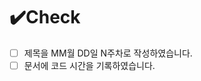 # ✔️Check
- [ ] 제목을 MM월 DD일 N주차로 작성하였습니다.
- [ ] 문서에 코드 시간을 기록하였습니다.

<!--
https://docs.google.com/spreadsheets/d/1SL6zFjZGFwIXup3UldPbRrJR7rkVmgvHhvBRiUIwNrg/edit?usp=sharing

위 링크에 접속 후에 문서에 본인 시간을 작성 후 x로 블록을 채우면 체크박스가 체크됩니다.
ex)
- [x] 문서에 코드 시간을 기록하였습니다

수요일까지 제출 부탁드리고
스터디 발표 전까지 본인이 Merge하지마세요!

스터디 방식/진도/난이도에 대해 힘든 부분이나 개선점이 있다면 스터디장에게 편하게 말씀주세요! 코테 합격까지 화이팅! 🤗
-->
